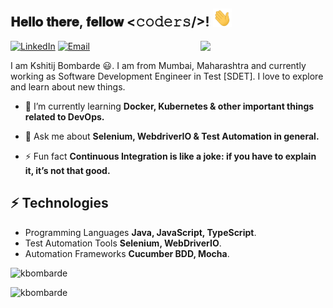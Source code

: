 <h2> 𝐇𝐞𝐥𝐥𝐨 𝐭𝐡𝐞𝐫𝐞, 𝐟𝐞𝐥𝐥𝐨𝐰 <𝚌𝚘𝚍𝚎𝚛𝚜/>! <img src="https://raw.githubusercontent.com/ABSphreak/ABSphreak/master/gifs/Hi.gif" width="30px"></h2>

<img align='right' src='https://github.com/kbombarde/kbombarde/blob/main/1_DluPjzT_eTUFdzHCI7JBZA.gif' width='200px'>

<a href="https://www.linkedin.com/in/kshitij-bombarde/" target="_blank"><img src="https://img.shields.io/badge/LinkedIn-0077B5?style=for-the-badge&logo=linkedin&logoColor=white" alt="LinkedIn"></a>
<a href="mailto:kbombarde15@gmail.com"><img src="https://img.shields.io/badge/Email-D14836?style=for-the-badge&logo=gmail&logoColor=white" alt="Email"></a>


I am Kshitij Bombarde 😃. I am from Mumbai, Maharashtra and currently working as Software Development Engineer in Test [SDET]. I love to explore and learn about new things.
- 🌱 I’m currently learning **Docker, Kubernetes & other important things related to DevOps.**

- 💬 Ask me about **Selenium, WebdriverIO & Test Automation in general.**

- ⚡ Fun fact **Continuous Integration is like a joke: if you have to explain it, it’s not that good.**

## ⚡ Technologies
- Programming Languages **Java, JavaScript, TypeScript**.
- Test Automation Tools **Selenium, WebDriverIO**.
- Automation Frameworks **Cucumber BDD, Mocha**.

<p><img align="left" src="https://github-readme-stats.vercel.app/api/top-langs?username=kbombarde&show_icons=true&locale=en&layout=compact" alt="kbombarde" /></p>
<br/>
<p align="left"> <img src="https://komarev.com/ghpvc/?username=kbombarde&label=Profile%20views&color=0e75b6&style=flat" alt="kbombarde" /> </p>
